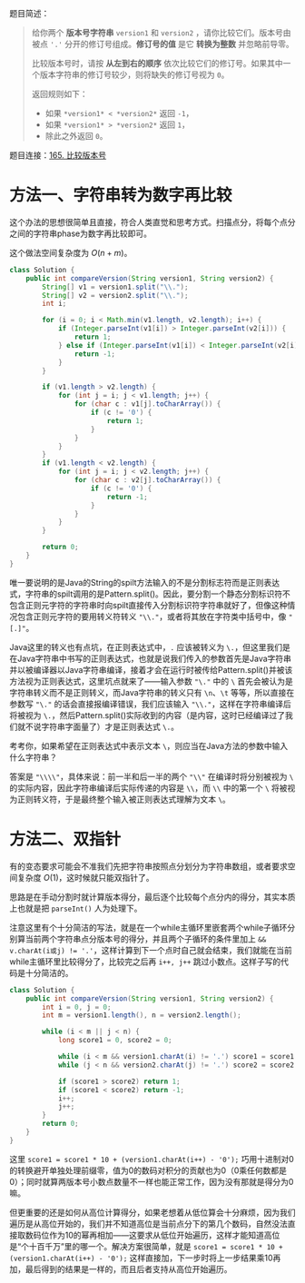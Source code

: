 题目简述：

> 给你两个 **版本号字符串** `version1` 和 `version2` ，请你比较它们。版本号由被点 `'.'` 分开的修订号组成。**修订号的值** 是它 **转换为整数** 并忽略前导零。
>
> 比较版本号时，请按 **从左到右的顺序** 依次比较它们的修订号。如果其中一个版本字符串的修订号较少，则将缺失的修订号视为 `0`。
>
> 返回规则如下：
>
> - 如果 `*version1* < *version2*` 返回 `-1`，
> - 如果 `*version1* > *version2*` 返回 `1`，
> - 除此之外返回 `0`。

题目连接：[165. 比较版本号](https://leetcode.cn/problems/compare-version-numbers/)

# 方法一、字符串转为数字再比较

这个办法的思想很简单且直接，符合人类直觉和思考方式。扫描点分，将每个点分之间的字符串phase为数字再比较即可。

这个做法空间复杂度为 $O(n+m)$。

```java
class Solution {
    public int compareVersion(String version1, String version2) {
        String[] v1 = version1.split("\\.");
        String[] v2 = version2.split("\\.");
        int i;

        for (i = 0; i < Math.min(v1.length, v2.length); i++) {
            if (Integer.parseInt(v1[i]) > Integer.parseInt(v2[i])) {
                return 1;
            } else if (Integer.parseInt(v1[i]) < Integer.parseInt(v2[i])) {
                return -1;
            }
        }

        if (v1.length > v2.length) {
            for (int j = i; j < v1.length; j++) {
                for (char c : v1[j].toCharArray()) {
                    if (c != '0') {
                        return 1;
                    }
                }
            }
        }
        if (v1.length < v2.length) {
            for (int j = i; j < v2.length; j++) {
                for (char c : v2[j].toCharArray()) {
                    if (c != '0') {
                        return -1;
                    }
                }
            }
        }

        return 0;
    }
}
```

唯一要说明的是Java的String的spilt方法输入的不是分割标志符而是正则表达式，字符串的spilt调用的是Pattern.split()。因此，要分割一个静态分割标识符不包含正则元字符的字符串时向spilt直接传入分割标识符字符串就好了，但像这种情况包含正则元字符的要用转义符转义 `"\\."`，或者将其放在字符类中括号中，像 `"[.]"`。

Java这里的转义也有点坑，在正则表达式中，`.` 应该被转义为 `\.`，但这里我们是在Java字符串中书写的正则表达式，也就是说我们传入的参数首先是Java字符串并以被编译器以Java字符串编译，接着才会在运行时被传给Pattern.split()并被该方法视为正则表达式，这里坑点就来了——输入参数 `"\."` 中的 `\` 首先会被认为是字符串转义而不是正则转义，而Java字符串的转义只有 `\n`、`\t` 等等，所以直接在参数写 `"\."` 的话会直接报编译错误，我们应该输入 `"\\."`，这样在字符串编译后将被视为 `\.`，然后Pattern.split()实际收到的内容（是内容，这时已经编译过了我们就不说字符串字面量了）才是正则表达式 `\.`。

考考你，如果希望在正则表达式中表示文本 `\`，则应当在Java方法的参数中输入什么字符串？

答案是 `"\\\\"`，具体来说：前一半和后一半的两个 `"\\"` 在编译时将分别被视为 `\` 的实际内容，因此字符串编译后实际传递的内容是 `\\`，而 `\\` 中的第一个 `\` 将被视为正则转义符，于是最终整个输入被正则表达式理解为文本 `\`。

# 方法二、双指针

有的变态要求可能会不准我们先把字符串按照点分划分为字符串数组，或者要求空间复杂度 $O(1)$，这时候就只能双指针了。

思路是在手动分割时就计算版本得分，最后逐个比较每个点分内的得分，其实本质上也就是把 `parseInt()` 人为处理下。

注意这里有个十分简洁的写法，就是在一个while主循环里嵌套两个while子循环分别算当前两个字符串点分版本号的得分，并且两个子循环的条件里加上 `&& v.charAt(i或j) != '.'`，这样计算到下一个点时自己就会结束，我们就能在当前while主循环里比较得分了，比较完之后再 `i++, j++` 跳过小数点。这样子写的代码是十分简洁的。

```java
class Solution {
    public int compareVersion(String version1, String version2) {
        int i = 0, j = 0;
        int m = version1.length(), n = version2.length();

        while (i < m || j < n) {
            long score1 = 0, score2 = 0;

            while (i < m && version1.charAt(i) != '.') score1 = score1 * 10 + (version1.charAt(i++) - '0');
            while (j < n && version2.charAt(j) != '.') score2 = score2 * 10 + (version2.charAt(j++) - '0');

            if (score1 > score2) return 1;
            if (score1 < score2) return -1;
            i++;
            j++;
        }
        return 0;
    }
}
```

这里 `score1 = score1 * 10 + (version1.charAt(i++) - '0');` 巧用十进制对0的转换避开单独处理前缀零，值为0的数码对积分的贡献也为0（0乘任何数都是0）；同时就算两版本号小数点数量不一样也能正常工作，因为没有那就是得分为0嘛。

但更重要的还是如何从高位计算得分，如果老想着从低位算会十分麻烦，因为我们遍历是从高位开始的，我们并不知道高位是当前点分下的第几个数码，自然没法直接取数码位作为10的幂再相加——这要求从低位开始遍历，这样才能知道高位是“个十百千万”里的哪一个。解决方案很简单，就是 `score1 = score1 * 10 + (version1.charAt(i++) - '0');` 这样直接加，下一步时将上一步结果乘10再加，最后得到的结果是一样的，而且后者支持从高位开始遍历。